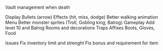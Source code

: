 Vault management when death

Display
	Bullets (arrow)
	Effects (hit, miss, dodge)
	Better walking animation
	Menu
	Better monster sprites (Troll, Gobling king, Balrog)
Gameplay
	Add level 10 and Balrog
	Rooms and decorations
	Traps 
	Affixes
	Boots, Gloves, Food 

Issues
	Fix inventory limit and strenght
	Fix bonus and requirement for item